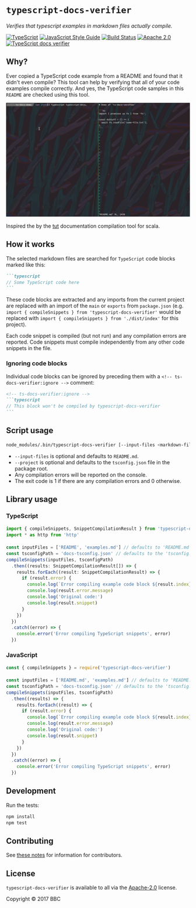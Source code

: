 # `typescript-docs-verifier`

_Verifies that typescript examples in markdown files actually compile._

[![TypeScript](https://img.shields.io/badge/%3C/%3E-TypeScript-blue.svg)](https://www.typescriptlang.org/)
[![JavaScript Style Guide](https://img.shields.io/badge/code_style-standard-brightgreen.svg)](https://standardjs.com)
[![Build Status](https://travis-ci.org/bbc/typescript-docs-verifier.svg?branch=master)](https://travis-ci.org/bbc/typescript-docs-verifier)
[![Apache 2.0](https://img.shields.io/hexpm/l/plug.svg)](https://www.apache.org/licenses/LICENSE-2.0)
[![TypeScript docs verifier](https://img.shields.io/badge/checked_with_%E2%9C%93-TS_docs_verifier-blue.svg)](https://github.com/bbc/typescript-docs-verifier)

## Why?

Ever copied a TypeScript code example from a README and found that it didn't even compile? This tool can help by verifying that all of your code examples compile correctly. And yes, the TypeScript code samples in this `README` are checked using this tool.

![demo](demo.gif)

Inspired the by the [tut](https://github.com/tpolecat/tut) documentation compilation tool for scala.

## How it works

The selected markdown files are searched for `TypeScript` code blocks marked like this:

````Markdown
```typescript
// Some TypeScript code here
```
````

These code blocks are extracted and any imports from the current project are replaced with an import of the `main` or `exports` from `package.json` (e.g. `import { compileSnippets } from 'typescript-docs-verifier'` would be replaced with `import { compileSnippets } from './dist/index'` for this project).

Each code snippet is compiled (but not run) and any compilation errors are reported. Code snippets must compile independently from any other code snippets in the file.

### Ignoring code blocks

Individual code blocks can be ignored by preceding them with a `<!-- ts-docs-verifier:ignore -->` comment:

````Markdown
<!-- ts-docs-verifier:ignore -->
```typescript
// This block won't be compiled by typescript-docs-verifier
```
````

## Script usage

```bash
node_modules/.bin/typescript-docs-verifier [--input-files <markdown-files-to-test>] [--project <path-to-tsconfig-file>]
```

* `--input-files` is optional and defaults to `README.md`.
* `--project` is optional and defaults to the `tsconfig.json` file in the package root.
* Any compilation errors will be reported on the console.
* The exit code is 1 if there are any compilation errors and 0 otherwise.

## Library usage

### TypeScript

```typescript
import { compileSnippets, SnippetCompilationResult } from 'typescript-docs-verifier'
import * as http from 'http'

const inputFiles = ['README', 'examples.md'] // defaults to 'README.md' if not provided
const tsconfigPath = 'docs-tsconfig.json' // defaults to the 'tsconfig.json' file in the package root
compileSnippets(inputFiles, tsconfigPath)
  .then((results: SnippetCompilationResult[]) => {
    results.forEach((result: SnippetCompilationResult) => {
      if (result.error) {
        console.log(`Error compiling example code block ${result.index} in file ${result.file}`)
        console.log(result.error.message)
        console.log('Original code:')
        console.log(result.snippet)
      }
    })
  })
  .catch((error) => {
    console.error('Error compiling TypeScript snippets', error)
  })
```

### JavaScript

```javascript
const { compileSnippets } = require('typescript-docs-verifier')

const inputFiles = ['README.md', 'examples.md'] // defaults to 'README.md' if not provided
const tsconfigPath = 'docs-tsconfig.json' // defaults to the 'tsconfig.json' file in the package root
compileSnippets(inputFiles, tsconfigPath)
  .then((results) => {
    results.forEach((result) => {
      if (result.error) {
        console.log(`Error compiling example code block ${result.index} in file ${result.file}`)
        console.log(result.error.message)
        console.log('Original code:')
        console.log(result.snippet)
      }
    })
  })
  .catch((error) => {
    console.error('Error compiling TypeScript snippets', error)
  })
```

## Development

Run the tests:

```sh
npm install
npm test
```

## Contributing

See [these notes](./.github/CONTRIBUTING.md) for information for contributors.

## License

`typescript-docs-verifier` is available to all via the [Apache-2.0](./LICENSE) license.

Copyright &copy; 2017 BBC
